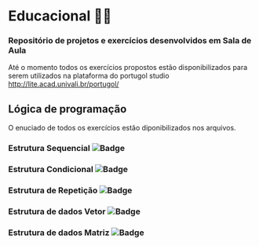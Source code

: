 # Educacional 👨‍💻
### Repositório de projetos e exercícios desenvolvidos em Sala de Aula
Até o momento todos os exercícios propostos estão disponibilizados para serem utilizados na plataforma do portugol studio
http://lite.acad.univali.br/portugol/

## Lógica de programação
O enuciado de todos os exercícios estão diponibilizados nos arquivos.

### Estrutura Sequencial ![Badge](https://img.shields.io/static/v1?label=Exercicios&message=20&color=blue&style=?flat-square)

### Estrutura Condicional ![Badge](https://img.shields.io/static/v1?label=Disponivel&message=20&color=blue&style=?flat-square)

### Estrutura de Repetição ![Badge](https://img.shields.io/static/v1?label=Exercicios&message=20&color=blue&style=?flat-square)

### Estrutura de dados Vetor ![Badge](https://img.shields.io/static/v1?label=Exercicios&message=20&color=blue&style=?flat-square)

### Estrutura de dados Matriz ![Badge](https://img.shields.io/static/v1?label=Exercicios&message=20&color=blue&style=?flat-square)


